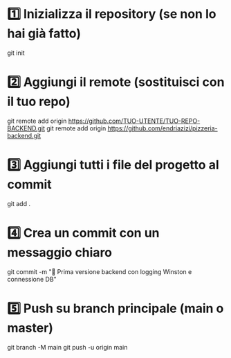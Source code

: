 # 1️⃣ Inizializza il repository (se non lo hai già fatto)

git init

# 2️⃣ Aggiungi il remote (sostituisci con il tuo repo)

git remote add origin https://github.com/TUO-UTENTE/TUO-REPO-BACKEND.git
git remote add origin https://github.com/endriazizi/pizzeria-backend.git

# 3️⃣ Aggiungi tutti i file del progetto al commit

git add .

# 4️⃣ Crea un commit con un messaggio chiaro

git commit -m "🚀 Prima versione backend con logging Winston e connessione DB"

# 5️⃣ Push su branch principale (main o master)

git branch -M main
git push -u origin main
